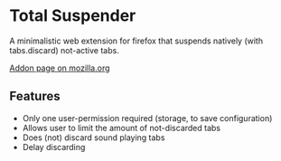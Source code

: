 # Total Suspender

A minimalistic web extension for firefox that suspends natively (with tabs.discard) not-active tabs.

[Addon page on mozilla.org](https://addons.mozilla.org/en-US/firefox/addon/total-suspender/)

## Features

- Only one user-permission required (storage, to save configuration)
- Allows user to limit the amount of not-discarded tabs
- Does (not) discard sound playing tabs
- Delay discarding
